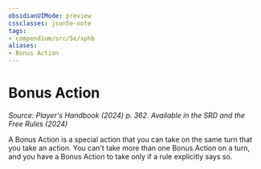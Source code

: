 ```yaml
---
obsidianUIMode: preview
cssclasses: json5e-note
tags:
- compendium/src/5e/xphb
aliases:
- Bonus Action
---
```

# Bonus Action
*Source: Player's Handbook (2024) p. 362. Available in the <span title='Systems Reference Document (5.2)'>SRD</span> and the Free Rules (2024)* 

A Bonus Action is a special action that you can take on the same turn that you take an action. You can't take more than one Bonus Action on a turn, and you have a Bonus Action to take only if a rule explicitly says so.